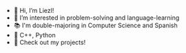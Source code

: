 - 👋 Hi, I’m Liezl!
- 👀 I’m interested in problem-solving and language-learning
- 📚 I'm double-majoring in Computer Science and Spanish
- 🌱 C++, Python
- 💞️ Check out my projects!

<!---
liezlbl/liezlbl is a ✨ special ✨ repository because its `README.md` (this file) appears on your GitHub profile.
You can click the Preview link to take a look at your changes.
--->
